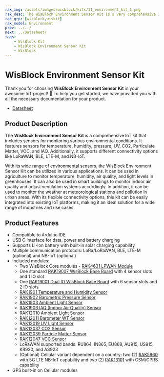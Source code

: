 ```yaml
---
rak_img: /assets/images/wisblock/kits/11_environment_kit_1.png
rak_desc: The WisBlock Environment Sensor Kit is a very comprehensive IoT kit that includes sensors for monitoring environmental conditions like temperature, humidity, pressure, UV, CO2, Particulate Matter, VOC, and IAQ. It also supports different connectivity options like LoRaWAN, BLE, LTE-M, and NB-IoT.
rak_grp: [wisblock,wiskit]
rak_model: Environment
prev: ../../
next: ../Datasheet/
tags:
    - WisBlock Kit
    - WisBlock Environment Sensor Kit
    - WisBlock
---
```


# WisBlock Environment Sensor Kit

Thank you for choosing **WisBlock Environment Sensor Kit** in your awesome IoT project! 🎉 To help you get started, we have provided you with all the necessary documentation for your product.

* [Datasheet](../Datasheet/)

## Product Description

The **WisBlock Environment Sensor Kit** is a comprehensive IoT kit that includes sensors for monitoring various environmental conditions. It features sensors for temperature, humidity, pressure, UV, CO2, Particulate Matter, VOC, and IAQ. Additionally, it supports different connectivity options like LoRaWAN, BLE, LTE-M, and NB-IoT.

With its wide range of environmental sensors, the WisBlock Environment Sensor Kit can be utilized in various applications. It can be used in agriculture to monitor temperature, humidity, air quality, and light levels in greenhouses. It can also be used in smart buildings to monitor indoor air quality and adjust ventilation systems accordingly. In addition, it can be used to monitor the weather at meteorological stations and pollution in urban areas. With its flexible connectivity options, this kit can be easily integrated into existing IoT platforms, making it an ideal solution for a wide range of industries and use cases.

## Product Features

- Compatible to Arduino IDE
- USB C interface for data, power and battery charging
- Supports Li-Ion battery with built-in solar charging capability
- Multiple communication protocols: LoRa/LoRaWAN, BLE, LTE-M (optional) and NB-IoT (optional)
- Included modules:
    - Two WisBlock Core modules - [RAK4631 LPWAN Module](/Product-Categories/WisBlock/RAK4631/Quickstart/)
    - One standard [RAK19007 WisBlock Base Board](/Product-Categories/WisBlock/RAK19007/Quickstart/) with 4 sensor slots and 1 IO slot
    - One [RAK19001 Dual IO WisBlock Base Board](/Product-Categories/WisBlock/RAK19001/Quickstart/) with 6 sensor slots and 2 IO slots
    - [RAK1901 Temperature and Humidity Sensor](/Product-Categories/WisBlock/RAK1901/Quickstart/)
    - [RAK1902 Barometric Pressure Sensor](/Product-Categories/WisBlock/RAK1902/Quickstart/)
    - [RAK1903 Ambient Light Sensor](/Product-Categories/WisBlock/RAK1903/Quickstart/)
    - [RAK1906 IAQ (Indoor Air Quality) Sensor](/Product-Categories/WisBlock/RAK1906/Quickstart/)
    - [RAK12010 Ambient Light Sensor](/Product-Categories/WisBlock/RAK12010/Quickstart/)
    - [RAK12011 Barometer WT Sensor](/Product-Categories/WisBlock/RAK12011/Quickstart/)
    - R[AK12019 UV Light Sensor](/Product-Categories/WisBlock/RAK12019/Quickstart/)
    - [RAK12037 CO2 Sensor](/Product-Categories/WisBlock/RAK12037/Quickstart/)
    - [RAK12039 Particle Matter Sensor](/Product-Categories/WisBlock/RAK12039/Quickstart/)
    - [RAK12047 VOC Sensor](/Product-Categories/WisBlock/RAK12047/Quickstart/)
    - LoRaWAN supported bands: RU864, IN865, EU868, AU915, US915, KR920, and AS923
    - (Optional) Cellular variant dependent on a country: two (2) [RAK5860](/Product-Categories/WisBlock/RAK5860/Quickstart/) with 5G LTE NB-IoT capability and two (2) [RAK13101](/Product-Categories/WisBlock/RAK13101/Quickstart/) with GSM/GPRS capability
- GPS built-in on Cellular modules
